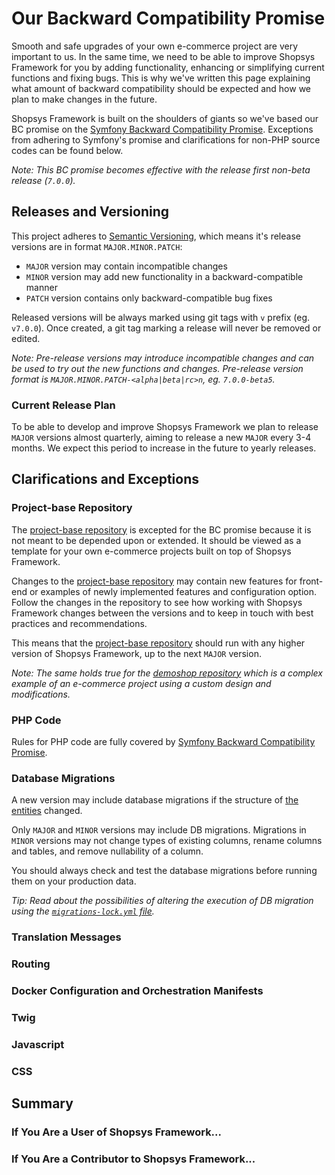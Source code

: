# Our Backward Compatibility Promise

Smooth and safe upgrades of your own e-commerce project are very important to us.
In the same time, we need to be able to improve Shopsys Framework for you by adding functionality, enhancing or simplifying current functions and fixing bugs.
This is why we've written this page explaining what amount of backward compatibility should be expected and how we plan to make changes in the future.

Shopsys Framework is built on the shoulders of giants so we've based our BC promise on the [Symfony Backward Compatibility Promise](https://symfony.com/doc/3.4/contributing/code/bc.html).
Exceptions from adhering to Symfony's promise and clarifications for non-PHP source codes can be found below.

*Note: This BC promise becomes effective with the release first non-beta release (`7.0.0`).*

## Releases and Versioning
This project adheres to [Semantic Versioning](http://semver.org/spec/v2.0.0.html), which means it's release versions are in format `MAJOR.MINOR.PATCH`:

- `MAJOR` version may contain incompatible changes
- `MINOR` version may add new functionality in a backward-compatible manner
- `PATCH` version contains only backward-compatible bug fixes

Released versions will be always marked using git tags with `v` prefix (eg. `v7.0.0`).
Once created, a git tag marking a release will never be removed or edited.

*Note: Pre-release versions may introduce incompatible changes and can be used to try out the new functions and changes.
Pre-release version format is `MAJOR.MINOR.PATCH-<alpha|beta|rc>n`, eg. `7.0.0-beta5`.*

### Current Release Plan
To be able to develop and improve Shopsys Framework we plan to release `MAJOR` versions almost quarterly, aiming to release a new `MAJOR` every 3-4 months.
We expect this period to increase in the future to yearly releases.

## Clarifications and Exceptions

### Project-base Repository
The [project-base repository](https://github.com/shopsys/project-base) is excepted for the BC promise because it is not meant to be depended upon or extended.
It should be viewed as a template for your own e-commerce projects built on top of Shopsys Framework.

Changes to the [project-base repository](https://github.com/shopsys/project-base) may contain new features for front-end or examples of newly implemented features and configuration option.
Follow the changes in the repository to see how working with Shopsys Framework changes between the versions and to keep in touch with best practices and recommendations.

This means that the [project-base repository](https://github.com/shopsys/project-base) should run with any higher version of Shopsys Framework, up to the next `MAJOR` version.

*Note: The same holds true for the [demoshop repository](https://github.com/shopsys/demoshop) which is a complex example of an e-commerce project using a custom design and modifications.*

### PHP Code
Rules for PHP code are fully covered by [Symfony Backward Compatibility Promise](https://symfony.com/doc/3.4/contributing/code/bc.html).

### Database Migrations
A new version may include database migrations if the structure of [the entities](/docs/introduction/entities.md) changed.

Only `MAJOR` and `MINOR` versions may include DB migrations.
Migrations in `MINOR` versions may not change types of existing columns, rename columns and tables, and remove nullability of a column.

You should always check and test the database migrations before running them on your production data.

*Tip: Read about the possibilities of altering the execution of DB migration using the [`migrations-lock.yml` file](/docs/introduction/database-migrations.md#locking-the-order-of-migrations).*

### Translation Messages

### Routing

### Docker Configuration and Orchestration Manifests

### Twig

### Javascript

### CSS

## Summary

### If You Are a User of Shopsys Framework...

### If You Are a Contributor to Shopsys Framework...
